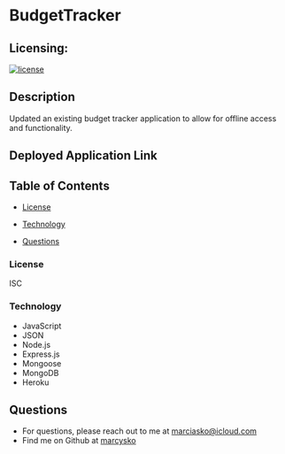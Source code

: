 # BudgetTracker

## Licensing:
  [![license](https://img.shields.io/badge/license-ISC-yellow)](https://shields.io)

## Description
Updated an existing budget tracker application to allow for offline access and functionality.



 
##  Deployed Application Link







## Table of Contents
 
  * [License](#License)
  
  * [Technology](#Technology)
  
  * [Questions](#Questions)
 




### License
ISC
### Technology

- JavaScript
- JSON
- Node.js
- Express.js
- Mongoose
- MongoDB 
- Heroku







## Questions
* For questions, please reach out to me at marciasko@icloud.com
* Find me on Github at [marcysko](http://github.com/marcysko)
